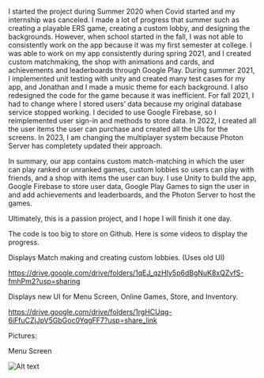 I started the project during Summer 2020 when Covid started and my internship was canceled. I made a lot of progress that summer such as creating a playable ERS game, creating a custom lobby, and designing the backgrounds. However, when school started in the fall, I was not able to consistently work on the app because it was my first semester at college. I was able to work on my app consistently during spring 2021, and I created custom matchmaking, the shop with animations and cards, and achievements and leaderboards through Google Play. During summer 2021, I implemented unit testing with unity and created many test cases for my app, and Jonathan and I made a music theme for each background. I also redesigned the code for the game because it was inefficient. For fall 2021, I had to change where I stored users’ data because my original database service stopped working. I decided to use Google Firebase, so I reimplemented user sign-in and methods to store data. In 2022, I created all the user items the user can purchase and created all the UIs for the screens. In 2023, I am changing the multiplayer system because Photon Server has completety updated their approach. 

In summary, our app contains custom match-matching in which the user can play ranked or unranked games, custom lobbies so users can play with friends, and a shop with items the user can buy. I use Unity to build the app, Google Firebase to store user data, Google Play Games to sign the user in and add achievements and leaderboards, and the Photon Server to host the games. 

Ultimately, this is a passion project, and I hope I will finish it one day.

The code is too big to store on Github. Here is some videos to display the progress.

Displays Match making and creating custom lobbies. (Uses old UI)

https://drive.google.com/drive/folders/1qEJ_qzHIy5p6dBgNuK8xQZvfS-fmhPm2?usp=sharing

Displays new UI for Menu Screen, Online Games, Store, and Inventory.

https://drive.google.com/drive/folders/1rgHCUqg-6iFfuCZjJpV5GbGoc0YqgFF7?usp=share_link

Pictures:

Menu Screen

![Alt text](MenuScreen.jpg|width=100px)
